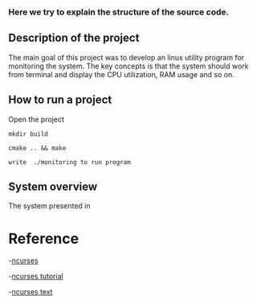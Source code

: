 ### Here we try to explain the structure of the source code.

## Description of the project
The main goal of this project was to develop an linux utility program for monitoring the system. The key concepts is that the system should work from terminal and display the CPU utilization, RAM usage and so on.

## How to run a project
Open the project
```
mkdir build
```
```
cmake .. && make
```
```
write  ./monitoring to run program
```

## System overview
The system presented in 

# Reference

-[ncurses](https://opensource.com/article/21/8/ncurses-linux)

-[ncurses tutorial](https://tldp.org/HOWTO/NCURSES-Programming-HOWTO/)

-[ncurses text](https://www.linuxjournal.com/content/programming-text-windows-ncurses)

